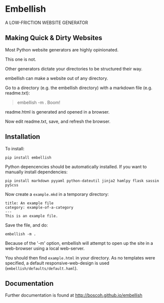 
# Embellish

A LOW-FRICTION WEBSITE GENERATOR


## Making Quick & Dirty Websites

Most Python website generators are highly opinionated.

This one is not.

Other generators dictate your directories to be structured their way.

embellish can make a website out of any directory.

Go to a directory (e.g. the embellish directory) with a markdown file (e.g. readme.txt):

> embellish -m .
Boom!

readme.html is generated and opened in a browser.

Now edit readme.txt, save, and refresh the browser.


## Installation

To install:

    pip install embellish

Python depencencies should be automatically installed. If you want to manually install dependencies:

    pip install markdown pyyaml python-dateutil jinja2 hamlpy flask sassin pyScss

Now create a `example.mkd` in a temporary directory:

    title: An example file
    category: example-of-a-category
    ---
    This is an example file.

Save the file, and do:

    embellish -m .

Because of the '-m' option, embellish will attempt to open up the site in a web-browser using a local web-server. 

You should then find `example.html` in your directory. As no templates were specified, a default responsive-web-design is used (`embellish/defaults/default.haml`).


## Documentation

Further documentation is found at <http://boscoh.github.io/embellish>

